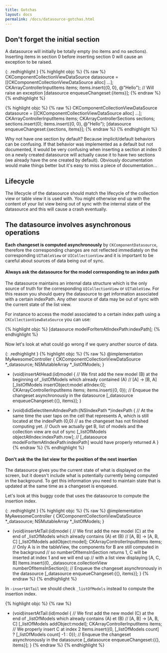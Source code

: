```yaml
---
title: Gotchas
layout: docs
permalink: /docs/datasource-gotchas.html
---
```



## Don't forget the initial section

A datasource will initially be totally empty (no items and no sections). Inserting items in section 0 before inserting section 0 will cause an exception to be raised.

{: .redhighlight }
{% highlight objc %}
{% raw  %}
CKComponentCollectionViewDataSource datasource = [[CKComponentCollectionViewDataSource alloc] ...];
CKArrayControllerInputItems items;
items.insert({0, 0}, @"Hello");
// Will raise an exception
[datasource enqueueChangeset:{items}];
{% endraw  %}
{% endhighlight %}

{% highlight objc %}
{% raw  %}
CKComponentCollectionViewDataSource datasource = [[CKComponentCollectionViewDataSource alloc] ...];
CKArrayControllerInputItems items;
CKArrayControllerSections sections;
sections.insert(0);
items.insert({0, 0}, @"Hello");
[datasource enqueueChangeset:{sections, items}];
{% endraw  %}
{% endhighlight %}

<div class="note">
 <p>
 Why not have one section by default? Because implicit/default behaviors can be confusing.
 If that behavior was implemented as a default but not documented, it would be very confusing when inserting a section at index 0 on a newly created datasource will actually cause it to have two sections (we already have the one created by default).
 Obviously documentation would make things better but it's easy to miss a piece of documentation...
 </p>
</div>

## Lifecycle

The lifecycle of the datasource should match the lifecycle of the collection view or table view it is used with. You might otherwise end up with the content of your list view being out of sync with the internal state of the datasource and this will cause a crash eventually.

## The datasource involves asynchronous operations

**Each changeset is computed asynchronously** by `CKComponentDatasource`, therefore the corresponding changes are not reflected immediately on the corresponding `UITableView` or `UICollectionView` and it is important to be careful about sources of data being out of sync.

#### Always ask the datasource for the model corresponding to an index path

The datasource maintains an internal data structure which is the only source of truth for the corresponding `UICollectionView` or `UITableView`. For this reason you should query the datasource to get information associated with a certain indexPath. Any other source of data may be out of sync with the current state of the list view.

For instance to access the model associated to a certain index path using a `CKCollectionViewDataSource` you can use:

{% highlight objc %}
[datasource modelForItemAtIndexPath:indexPath];
{% endhighlight %}

Now let's look at what could go wrong if we query another source of data.

{: .redhighlight }
{% highlight objc %}
{% raw  %}
@implementation MyAwesomeController {
    CKComponentCollectionViewDataSource *_datasource;
    NSMutableArray *_listOfModels;
}

- (void)insertAtHead:(id)model {
// We first add the new model (B) at the beginning of _listOfModels which already contained (A)
    // [A] -> [B, A]
  [_listOfModels insertObject:model atIndex:0];
  CKArrayControllerInputItems items;
  items.insert({0, 0});
  // Enqueue the changeset asynchronously in the datasource
  [_datasource enqueueChangeset:{{}, items}];
}

- (void)didSelectitemAtIndexPath:(NSIndexPath *)indexPath {
// At the same time the user taps on the cell that represents A, which is still located at the indexPath (0,0)
// as the changeset has not finished computing yet.
// Ouch we actually get B, list of models and the collection view are out of sync
[_listOfModels objectAtIndex:indexPath.row];
// [_datasource modelForItemAtIndexPath:indexPath] would have properly returned A
}
{% endraw  %}
{% endhighlight %}

#### Don't ask the the list view for the position of the next insertion

The datasource gives you the current state of what is displayed on the screen, but it doesn't include what is potentially currently being computed in the background. To get this information you need to maintain state that is updated at the same time as a changeset is enqueued.

Let's look at this buggy code that uses the datasource to compute the insertion index.

{: .redhighlight }
{% highlight objc %}
{% raw  %}
@implementation MyAwesomeController {
    CKComponentCollectionViewDataSource *_datasource;
    NSMutableArray *_listOfModels;
}

- (void)insertAtTail:(id)model {
// We first add the new model (C) at the end of _listOfModels which already contains (A) et (B)
    // [A, B] -> [A, B, C]
  [_listOfModels addObject:model];
  CKArrayControllerInputItems items;
  // Only A is in the tableView, the components for B are still computed in the background
  // so numberOfItemsInSection returns 1, C will be inserted at index 1 and we will end up
  // with a list view displaying [A, C, B]
  Items.insert({0, _datasource.collectionView numberOfItemsInSection});
  // Enqueue the changeset asynchronously in the datasource
  [_datasource enqueueChangeset:{{}, items}];
}
{% endraw  %}
{% endhighlight %}

In `-insertAtTail` we should check `_listOfModels` instead to compute the insertion index.

{% highlight objc %}
{% raw  %}
- (void)insertAtTail:(id)model {
// We first add the new model (C) at the end of _listOfModels which already contains (A) et (B)
    // [A, B] -> [A, B, C]
  [_listOfModels addObject:model];
  CKArrayControllerInputItems items;
  // We properly insert C at index 2
  Items.insert({0, [_listOfModels count] ? [_listOfModels count] -1 : 0});
  // Enqueue the changeset asynchronously in the datasource
  [_datasource enqueueChangeset:{{}, items}];
}
{% endraw  %}
{% endhighlight %}
